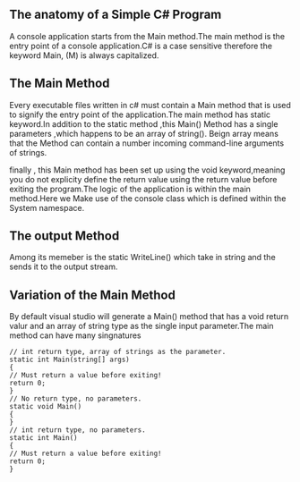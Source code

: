 ﻿## The anatomy of a Simple C# Program
A console application starts from the Main method.The main method is the entry point of a console 
application.C# is a case sensitive therefore the keyword Main, (M) is always capitalized.
## The Main Method 
Every executable files
written in c# must contain a Main method that is used to signify the entry point of the application.The main method has 
static keyword.In addition to the static method ,this Main() Method has a single parameters ,which happens to be an array of string().
Beign array means that the Method can contain a number incoming command-line arguments of strings.

finally , this Main method has been set up using the void keyword,meaning you do not explicity define the return value using the return 
value before exiting the program.The logic of the application is within the main method.Here we Make use of the console class which is defined 
within the System namespace.
## The output Method
Among its memeber is the static WriteLine() which take in string and the sends it to the output stream.

## Variation of the Main Method
By default visual studio will generate a Main() method that has a void return valur and an array of string
type as the single input parameter.The main method can have many singnatures

```Csharp
// int return type, array of strings as the parameter.
static int Main(string[] args)
{
// Must return a value before exiting!
return 0;
}
// No return type, no parameters.
static void Main()
{
}
// int return type, no parameters.
static int Main()
{
// Must return a value before exiting!
return 0;
}
````